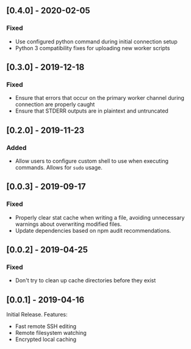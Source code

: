 ## [0.4.0] - 2020-02-05
### Fixed
- Use configured python command during initial connection setup
- Python 3 compatibility fixes for uploading new worker scripts

## [0.3.0] - 2019-12-18
### Fixed
- Ensure that errors that occur on the primary worker channel during connection are properly caught
- Ensure that STDERR outputs are in plaintext and untruncated

## [0.2.0] - 2019-11-23
### Added
- Allow users to configure custom shell to use when executing commands. Allows for `sudo` usage.

## [0.0.3] - 2019-09-17
### Fixed
- Properly clear stat cache when writing a file, avoiding unnecessary warnings about overwriting modified files.
- Update dependencies based on npm audit recommendations.

## [0.0.2] - 2019-04-25
### Fixed
- Don't try to clean up cache directories before they exist

## [0.0.1] - 2019-04-16
Initial Release. Features:

- Fast remote SSH editing
- Remote filesystem watching
- Encrypted local caching